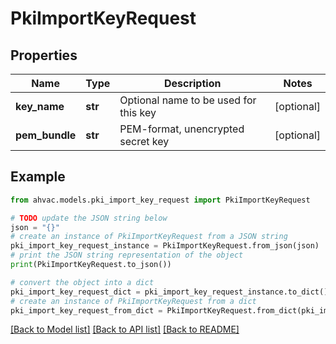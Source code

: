 # PkiImportKeyRequest


## Properties

Name | Type | Description | Notes
------------ | ------------- | ------------- | -------------
**key_name** | **str** | Optional name to be used for this key | [optional] 
**pem_bundle** | **str** | PEM-format, unencrypted secret key | [optional] 

## Example

```python
from ahvac.models.pki_import_key_request import PkiImportKeyRequest

# TODO update the JSON string below
json = "{}"
# create an instance of PkiImportKeyRequest from a JSON string
pki_import_key_request_instance = PkiImportKeyRequest.from_json(json)
# print the JSON string representation of the object
print(PkiImportKeyRequest.to_json())

# convert the object into a dict
pki_import_key_request_dict = pki_import_key_request_instance.to_dict()
# create an instance of PkiImportKeyRequest from a dict
pki_import_key_request_from_dict = PkiImportKeyRequest.from_dict(pki_import_key_request_dict)
```
[[Back to Model list]](../README.md#documentation-for-models) [[Back to API list]](../README.md#documentation-for-api-endpoints) [[Back to README]](../README.md)


